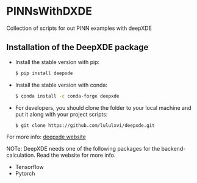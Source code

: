 # PINNsWithDXDE

Collection of scripts for out PINN examples with deepXDE

## Installation of the DeepXDE package

- Install the stable version with pip:

   ```bash
   $ pip install deepxde
   ```

- Install the stable version with conda:

    ```bash
    $ conda install -c conda-forge deepxde
    ```

- For developers, you should clone the folder to your local machine and put it along with your project scripts:

    ```bash
    $ git clone https://github.com/lululxvi/deepxde.git
    ```

For more info: [deepxde website](https://deepxde.readthedocs.io/en/latest/user/installation.html)

NOTe: DeepXDE needs one of the following packages for the backend-calculation. Read the website for more info. 

- Tensorflow
- Pytorch

